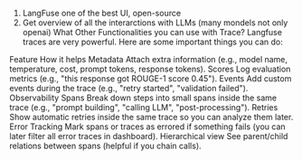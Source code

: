 1. LangFuse one of the best UI, open-source
2. Get overview of all the interarctions with LLMs (many mondels not only openai)
What Other Functionalities you can use with Trace?
Langfuse traces are very powerful.
Here are some important things you can do:


Feature	How it helps
Metadata	Attach extra information (e.g., model name, temperature, cost, prompt tokens, response tokens).
Scores	Log evaluation metrics (e.g., "this response got ROUGE-1 score 0.45").
Events	Add custom events during the trace (e.g., "retry started", "validation failed").
Observability Spans	Break down steps into small spans inside the same trace (e.g., "prompt building", "calling LLM", "post-processing").
Retries	Show automatic retries inside the same trace so you can analyze them later.
Error Tracking	Mark spans or traces as errored if something fails (you can later filter all error traces in dashboard).
Hierarchical view	See parent/child relations between spans (helpful if you chain calls).
